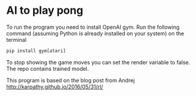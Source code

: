 # AI to play pong

 To run the program you need to install OpenAI gym. Run the following command (assuming Python is already installed on your system) on the terminal
 ```python
 pip install gym[atari]
 ```
 
 To stop showing the game moves you can set the render variable to false. The repo contains trained model.
 
 
 This program is based on the blog post from Andrej http://karpathy.github.io/2016/05/31/rl/
